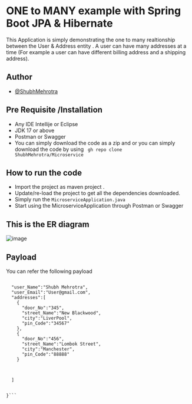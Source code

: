 

# ONE to MANY example with Spring Boot JPA & Hibernate 

This Application is simply demonstrating the one to many realtionship between the User & Address entity . A user can have many addresses at a time (For example a user can have different billing address and a shipping address).




## Author

- [@ShubhMehrotra](https://www.github.com/ShubhMehrotra)


## Pre Requisite /Installation
* Any IDE Intellije or Eclipse 
* JDK 17 or above 
* Postman or Swagger 
* You can simply download the code as a zip and  or you can simply download the code by using ``` gh repo clone ShubhMehrotra/Microservice```

## How to run the code 
* Import the project as maven project .
* Update/re-load the project to get all the dependencies downloaded.
* Simply run the ```MicroserviceApplication.java```
* Start using the MicroserviceApplication through Postman or Swagger



## This is the ER diagram 
![image](https://github.com/ShubhMehrotra/Microservice/assets/60496852/9d424a11-af62-4b9d-92ad-ea2bc710dd61)

## Payload

You can refer the following payload 

```{

  "user_Name":"Shubh Mehrotra",
  "user_Email":"User@gmail.com",
  "addresses":[
    {
      "door_No":"345",
      "street_Name":"New Blackwood",
      "city":"LiverPool",
      "pin_Code":"34567"
    },
    {
      "door_No":"456",
      "street_Name":"Lombok Street",
      "city":"Manchester",
      "pin_Code":"88888"
    }



  ]


}```

